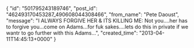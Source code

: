  {
   "id": "501795243189746",
   "post_id": "462493170453287_490608044308466",
   "from_name": "Pete Daoust",
   "message": "I ALWAYS FORGIVE HER & ITS KILLING ME: Not you....her has to forgive you...come on Adams...for fuk sakes....lets do this in private if we wantr to go further with this Adams...",
   "created_time": "2013-04-11T14:45:13+0000"
 }
